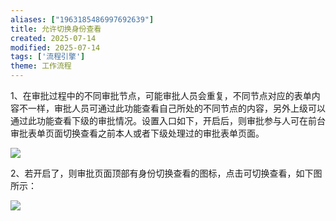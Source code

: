 ```yaml
---
aliases: ["1963185486997692639"]
title: 允许切换身份查看
created: 2025-07-14
modified: 2025-07-14
tags: ['流程引擎']
theme: 工作流程
---
```


1、在审批过程中的不同审批节点，可能审批人员会重复，不同节点对应的表单内容不一样，审批人员可通过此功能查看自己所处的不同节点的内容，另外上级可以通过此功能查看下级的审批情况。设置入口如下，开启后，则审批参与人可在前台审批表单页面切换查看之前本人或者下级处理过的审批表单页面。

![](bda171b05b8c73b8e2c7c0105d8d49c0.jpg)

2、若开启了，则审批页面顶部有身份切换查看的图标，点击可切换查看，如下图所示：

![](1477fa68e00f5c110f3d645e4f0a0e29.jpg)